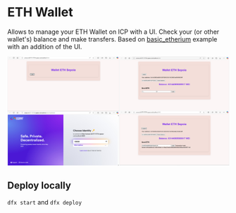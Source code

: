 # ETH Wallet
Allows to manage your ETH Wallet on ICP with a UI. Check your (or other wallet's) balance and make transfers. Based on [basic_etherium](https://github.com/dfinity/examples/tree/master/rust/basic_ethereum) example with an addition of the UI.

![Screenshots collage](screen.jpg)

## Deploy locally
`dfx start` and `dfx deploy`
